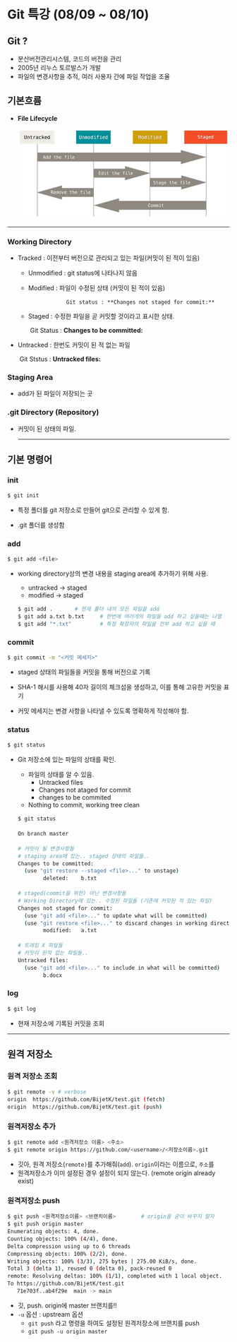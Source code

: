 # Git 특강 (08/09 ~ 08/10)

## Git ?

- 분산버전관리시스템, 코드의 버전을 관리
- 2005년 리누스 토르발스가 개발
- 파일의 변경사항을 추적, 여러 사용자 간에 파일 작업을 조율

## 기본흐름

- **File Lifecycle** 

  ![File_Lifecycle](./md-images/File_Lifecycle.jpg)

***

### Working Directory 

- Tracked : 이전부터 버전으로 관리되고 있는 파일(커밋이 된 적이 있음)

  - Unmodified : git status에 나타나지 않음
  - Modified : 파일이 수정된 상태 (커밋이 된 적이 있음)

     				Git status : **Changes not staged for commit:**

  - Staged : 수정한 파일을 곧 커밋할 것이라고 표시한 상태.

    ​			Git Status : **Changes to be committed:**

- Untracked : 한번도 커밋이 된 적 없는 파일

  ​                   Git Ststus : **Untracked files:**

  

### Staging Area

- add가 된 파일이 저장되는 곳

  

### .git Directory (Repository)

- 커밋이 된 상태의 파일.

  

  ---

  

## 기본 명령어

### init

```bash
$ git init
```

- 특정 폴더를 git 저장소로 만들어 git으로 관리할 수 있게 함.

- .git 폴더를 생성함



### add

```bash
$ git add <file>
```

- working directory상의 변경 내용을 staging area에 추가하기 위해 사용.

  - untracked → staged
  - modified → staged

  ```bash
  $ git add .		# 현재 폴더 내의 모든 파일을 add
  $ git add a.txt b.txt		# 한번에 여러개의 파일을 add 하고 싶을떄는 나열
  $ git add "*.txt"			# 특정 확장자의 파일을 전부 add 하고 싶을 때
  ```



### commit

```bash
$ git commit -m "<커밋 메세지>"
```

- staged 상태의 파일들을 커밋을 통해 버전으로 기록

- SHA-1 해시를 사용해 40자 길이의 체크섬을 생성하고, 이를 통해 고유한 커밋을 표기

- 커밋 메세지는 변경 사항을 나타낼 수 있도록 명확하게 작성해야 함.

  

### status

```bash
$ git status
```

- Git 저장소에 있는 파일의 상태를 확인.
  - 파일의 상태를 알 수 있음.
    - Untracked files
    - Changes not ataged for commit
    - changes to be commited
  - Nothing to commit, working tree clean
  
  ```bash
  $ git status
  
  On branch master
  
  # 커밋이 될 변경사항들
  # staging area에 있는.. staged 상태의 파일들..
  Changes to be committed:
    (use "git restore --staged <file>..." to unstage)
          deleted:    b.txt
          
  # staged(commit을 위한) 아닌 변경사항들
  # Working Directory에 있는.. 수정된 파일들 (기존에 커밋된 적 있는 파일)
  Changes not staged for commit:
    (use "git add <file>..." to update what will be committed)
    (use "git restore <file>..." to discard changes in working directory)
          modified:   a.txt
          
  # 트래킹 X 파일들
  # 커밋이 된적 없는 파일들..
  Untracked files:
    (use "git add <file>..." to include in what will be committed)
          b.docx
  ```
  
  

### log

```bash
$ git log
```

- 현재 저장소에 기록된 커밋을 조회

---



## 원격 저장소

### 원격 저장소 조회

```bash
$ git remote -v # verbose
origin  https://github.com/BijetK/test.git (fetch)
origin  https://github.com/BijetK/test.git (push)
```

### 원격저장소 추가

```bash
$ git remote add <원격저장소 이름> <주소>
$ git remote origin https://github.com/<username>/<저장소이름>.git
```

- 깃아, 원격 저장소(`remote)`를 추가해줘(`add`). `origin`이라는 이름으로, `주소`를
- 원격저장소가 이미 설정된 경우 설정이 되지 않는다. (remote origin already exist)

### 원격저장소 push

``` bash
$ git push <원격저장소이름> <브랜치이름> 		# origin을 굳이 바꾸지 말자
$ git push origin master
Enumerating objects: 4, done.
Counting objects: 100% (4/4), done.
Delta compression using up to 6 threads
Compressing objects: 100% (2/2), done.
Writing objects: 100% (3/3), 275 bytes | 275.00 KiB/s, done.
Total 3 (delta 1), reused 0 (delta 0), pack-reused 0
remote: Resolving deltas: 100% (1/1), completed with 1 local object.
To https://github.com/BijetK/test.git
   71e703f..ab4f29e  main -> main
```

- 깃, push. origin에 master 브랜치를!!
- `-u` 옵션 : upstream 옵션
  - `git push` 라고 명령을 하여도 설정된 원격저장소에 브랜치를 push
  - `git push -u origin master`

